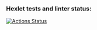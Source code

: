 ### Hexlet tests and linter status:
[![Actions Status](https://github.com/subthored/php-project-57/actions/workflows/hexlet-check.yml/badge.svg)](https://github.com/subthored/php-project-57/actions)